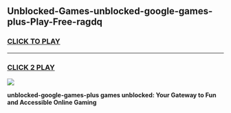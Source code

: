 
## Unblocked-Games-unblocked-google-games-plus-Play-Free-ragdq
<h3>
<a href="https://premium76.site?title=unblocked-google-games-plus&ref=10A">CLICK TO PLAY</a></h3>
<hr>

<h3>
<a href="https://premium76.site?title=unblocked-google-games-plus&ref=10A">CLICK 2 PLAY</a>
  
</h3>

<a href="https://premium76.site?title=unblocked-google-games-plus&ref=10A"><img src="https://clearcache.store/games.png"></a>


**unblocked-google-games-plus games unblocked: Your Gateway to Fun and Accessible Online Gaming**
